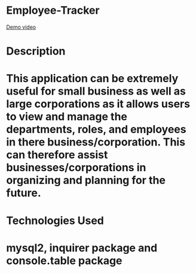 # Employee-Tracker
<a href="https://drive.google.com/file/d/1qhBdP13HoJ-5L3pith829F98iiPV3K4C/view">Demo video</a>

<h1>Description<h1>
This application can be extremely useful for small business as well as large corporations as it allows users to view and manage the departments, roles, and employees in there business/corporation. This can therefore assist businesses/corporations in organizing and planning for the future. 

<h1> Technologies Used<h1>
mysql2, inquirer package and console.table package
